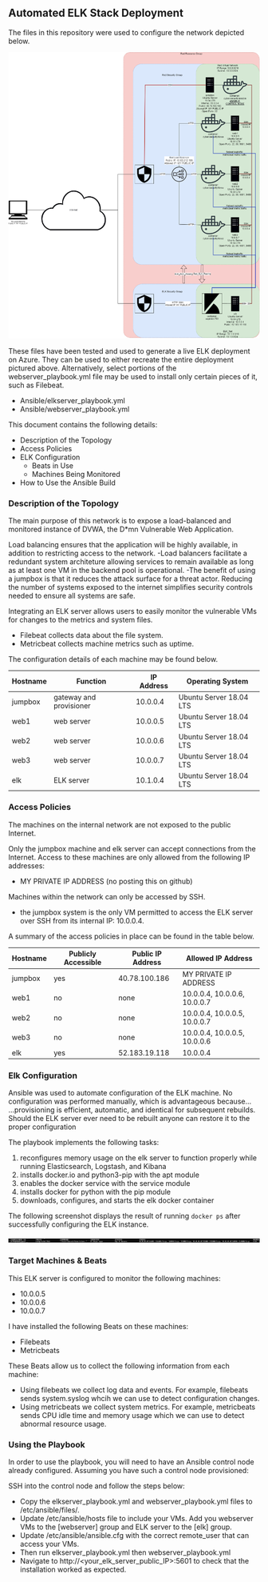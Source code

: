 ## Automated ELK Stack Deployment

The files in this repository were used to configure the network depicted below.

![Network Diagram](/Images/elknet.png)

These files have been tested and used to generate a live ELK deployment on Azure. They can be used to either recreate the entire deployment pictured above. Alternatively, select portions of the webserver_playbook.yml file may be used to install only certain pieces of it, such as Filebeat.

  - Ansible/elkserver_playbook.yml
  - Ansible/webserver_playbook.yml

This document contains the following details:
- Description of the Topology
- Access Policies
- ELK Configuration
  - Beats in Use
  - Machines Being Monitored
- How to Use the Ansible Build


### Description of the Topology

The main purpose of this network is to expose a load-balanced and monitored instance of DVWA, the D*mn Vulnerable Web Application.

Load balancing ensures that the application will be highly available, in addition to restricting access to the network.
-Load balancers facilitate a redundant system architeture allowing services to remain available as long as at least one VM in the backend pool is operational.
-The benefit of using a jumpbox is that it reduces the attack surface for a threat actor.  Reducing the number of systems exposed to the internet simplifies
 security controls needed to ensure all systems are safe.  

Integrating an ELK server allows users to easily monitor the vulnerable VMs for changes to the metrics and system files.
- Filebeat collects data about the file system.
- Metricbeat collects machine metrics such as uptime.

The configuration details of each machine may be found below.

| Hostname | Function                | IP Address | Operating System        |
|----------|-------------------------|------------|-------------------------|
| jumpbox  | gateway and provisioner | 10.0.0.4   | Ubuntu Server 18.04 LTS |
| web1     | web server              | 10.0.0.5   | Ubuntu Server 18.04 LTS |
| web2     | web server              | 10.0.0.6   | Ubuntu Server 18.04 LTS |
| web3     | web server              | 10.0.0.7   | Ubuntu Server 18.04 LTS |
| elk      | ELK server              | 10.1.0.4   | Ubuntu Server 18.04 LTS |

### Access Policies

The machines on the internal network are not exposed to the public Internet. 

Only the jumpbox machine and elk server can accept connections from the Internet. Access to these machines are only allowed from the following IP addresses:
- MY PRIVATE IP ADDRESS (no posting this on github)

Machines within the network can only be accessed by SSH.
- the jumpbox system is the only VM permitted to access the ELK server over SSH from its internal IP: 10.0.0.4.

A summary of the access policies in place can be found in the table below.

| Hostname | Publicly Accessible | Public IP Address | Allowed IP Address           |
|----------|---------------------|-------------------|------------------------------|
| jumpbox  | yes                 | 40.78.100.186     | MY PRIVATE IP ADDRESS        |
| web1     | no                  | none              | 10.0.0.4, 10.0.0.6, 10.0.0.7 |
| web2     | no                  | none              | 10.0.0.4, 10.0.0.5, 10.0.0.7 |
| web3     | no                  | none              | 10.0.0.4, 10.0.0.5, 10.0.0.6 |
| elk      | yes                 | 52.183.19.118     | 10.0.0.4                     |

### Elk Configuration

Ansible was used to automate configuration of the ELK machine. No configuration was performed manually, which is advantageous because...
...provisioning is efficient, automatic, and identical for subsequent rebuilds.  Should the ELK server ever need to be rebuilt anyone 
   can restore it to the proper configuration

The playbook implements the following tasks:
  1. reconfigures memory usage on the elk server to function properly while running Elasticsearch, Logstash, and Kibana
  2. installs docker.io and python3-pip with the apt module
  3. enables the docker service with the service module
  4. installs docker for python with the pip module
  5. downloads, configures, and starts the elk docker container

The following screenshot displays the result of running `docker ps` after successfully configuring the ELK instance.

![docker ps output](Images/docker_ps.png)

### Target Machines & Beats
This ELK server is configured to monitor the following machines:
- 10.0.0.5
- 10.0.0.6
- 10.0.0.7

I have installed the following Beats on these machines:
- Filebeats
- Metricbeats

These Beats allow us to collect the following information from each machine:
- Using filebeats we collect log data and events.  For example, filebeats sends system.syslog whcih we can use to detect configuration changes.
- Using metricbeats we collect system metrics.  For example, metricbeats sends CPU idle time and memory usage which we can use to detect abnormal resource usage.

### Using the Playbook
In order to use the playbook, you will need to have an Ansible control node already configured. Assuming you have such a control node provisioned: 

SSH into the control node and follow the steps below:
- Copy the elkserver_playbook.yml and webserver_playbook.yml files to /etc/ansible/files/.
- Update /etc/ansible/hosts file to include your VMs.  Add you webserver VMs to the [webserver] group and ELK server to the [elk] group.
- Update /etc/ansible/ansible.cfg with the correct remote_user that can access your VMs.
- Then run elkserver_playbook.yml then webserver_playbook.yml
- Navigate to http://<your_elk_server_public_IP>:5601 to check that the installation worked as expected.
